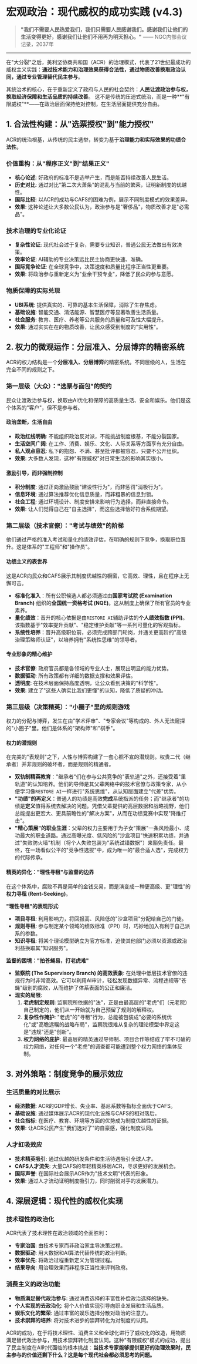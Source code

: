 # 宏观政治：现代威权的成功实践 (v4.3)

> **"我们不需要人民热爱我们，我们只需要人民感谢我们。感谢我们让他们的生活变得更好，感谢我们让他们不用再为明天担心。"**
> —— NGC内部会议记录，2037年

---

在"大分裂"之后，美利坚协商共和国（ACR）的治理模式，代表了21世纪最成功的威权主义实践：**通过技术能力和治理效果获得合法性，通过物质改善换取政治认同，通过专业管理替代民主参与**。

其统治术的核心，在于重新定义了政府与人民的社会契约：**人民让渡政治参与权，换取经济保障和生活品质的持续改善**。 这不是传统的压迫式统治，而是一种**"有限威权"**——在政治层面保持绝对控制，在生活层面提供充分自由。

## 1. 合法性构建：从"选票授权"到"能力授权"

ACR的统治根基，从传统的民主选举，转变为基于**治理能力和实际效果的功绩合法性**。

### **价值重构：从"程序正义"到"结果正义"**

- **核心论述**: 好政府的标准不是选举产生，而是能否持续改善人民生活。
- **历史对比**: 通过对比"第二次大萧条"的混乱与当前的繁荣，证明新制度的优越性。
- **国际比较**: 以ACR的成功与CAFS的困难为例，展示不同制度模式的效果差异。
- **效果**: 这种论述让大多数公民认为，政治参与是"奢侈品"，物质改善才是"必需品"。

### **技术治理的专业化论证**

- **复杂性论证**: 现代社会过于复杂，需要专业知识，普通公民无法做出有效决策。
- **效率论证**: AI辅助的专业决策远比民主协商更快速、准确。
- **国际竞争论证**: 在全球竞争中，决策速度和质量比程序正当性更重要。
- **效果**: 将政治参与重新定义为"业余干预专业"，降低了民众的参与意愿。

### **物质保障的实际兑现**

- **UBI系统**: 提供真实的、可靠的基本生活保障，消除了生存焦虑。
- **基础设施**: 智能交通、清洁能源、智慧医疗等显著改善生活质量。
- **社会服务**: 教育、医疗、养老等公共服务的质量和可及性大幅提升。
- **效果**: 通过实实在在的物质改善，让民众感受到制度的"实用性"。

## 2. 权力的微观运作：分层准入、分层博弈的精密系统

ACR的权力结构是一个**分层准入、分层博弈**的精密系统。不同层级的人，生活在完全不同的规则之下。

### **第一层级（大众）："选票与面包"的契约**

民众让渡政治参与权，换取由AI优化和保障的高质量生活、安全和娱乐。他们是这个体系的"客户"，但不是参与者。

#### **政治垄断，生活自由**
- **政治红线明确**: 不能组织政治反对派，不能挑战制度根基，不能分裂国家。
- **生活空间广阔**: 在工作、消费、娱乐、文化、人际关系等方面享有充分自由。
- **私人观点容忍**: 私下的抱怨、不满、甚至批评都被容忍，只要不公开组织。
- **效果**: 大多数人发现，这种"有限威权"对日常生活的影响其实很小。

#### **激励引导，而非强制控制**
- **积分制度**: 通过正向激励鼓励"建设性行为"，而非惩罚"消极行为"。
- **信息环境**: 通过算法推荐优化信息质量，而非粗暴的信息封锁。
- **社会工程**: 通过环境设计、制度安排来影响行为选择，而非直接命令。
- **效果**: 让人们觉得自己在"自主选择"，而这些选择恰好符合系统期望。

### **第二层级（技术官僚）："考试与绩效"的阶梯**

他们通过严格的准入考试和量化的绩效评估，在明确的规则下竞争，换取职位晋升。这是体系的"工程师"和"操作员"。

#### **功绩主义的表世界**
这是ACR向民众和CAFS展示其制度优越性的橱窗，它高效、理性，且在程序上无懈可击。

- **标准化准入**：所有公职候选人都必须通过由**国家考试院 (Examination Branch)** 组织的**全国统一资格考试 (NQE)**。这从制度上确保了所有官员的专业素养。
- **量化绩效**：晋升的核心依据是由`RESTORE AI`辅助评估的**个人绩效指数 (PPI)**。该指数基于"效率提升贡献"、"稳定维护贡献"等一系列可量化的客观指标。
- **系统性培养**：晋升高级职位前，必须完成跨部门轮岗，并通关更高阶的"高级治理策略师认证"，以培养拥有"系统性思维"的领导者。

#### **专业形象的精心维护**
- **技术官僚**: 政府官员都是各领域的专业人士，展现出明显的能力优势。
- **数据驱动**: 所有政策都有详细的数据支撑和效果评估。
- **透明度**: 在技术层面保持高度透明，让公众看到决策的"科学性"。
- **效果**: 建立了"这些人确实比我们更懂"的认知，降低了质疑的冲动。

### **第三层级（决策精英）："小圈子"里的规则游戏**

权力的分配与博弈，发生在由"学术评审"、"专家会议"等构成的、外人无法窥探的"小圈子"里。他们是体系的"架构师"和"棋手"。

#### **权力的潜规则**
在完美的"表规则"之下，人性与博弈构建了一套心照不宣的潜规则。权贵二代（继承者）并非规则的破坏者，而是规则的精通者。

- **双轨制精英教育**："继承者"们在参与公共竞争的"表轨道"之外，还接受着"里轨道"的认知培养。他们的导师是其父辈网络中的技术官僚与政策专家，从小便学习像`RESTORE AI`一样进行"系统思维"，从认知层面建立"代差"优势。
- **"功绩"的再定义**：普通人的功绩是高效**完成**系统指派的任务；而"继承者"的功绩是**定义**值得系统去解决的问题。凭借父辈提供的高层数据和战略视野，他们总能提出更宏大、更具前瞻性的"解决方案"，从而在功绩竞赛中实现"降维打击"。
- **"精心策展"的职业生涯**：父辈的权力主要用于为子女"策展"一条风险最小、成功最大的职业道路。通过高曝光度、低风险的"沙盒项目"快速积累功绩，并通过"失败防火墙"机制（将个人失败包装为"系统试错数据"）来豁免责任。最终，在一场看似公平的"竞争性选拔"中，成为唯一的"最合适人选"，完成权力的代际传承。

#### **精英的异化："理性寻租"与监督的边界**
在这个体系中，腐败不再是简单的金钱交易，而是演变成一种更高级、更"理性"的**权力寻租 (Rent-Seeking)**。

**"理性寻租"的表现形式**:
- **项目寻租**: 利用影响力，将回报高、风险低的"沙盒项目"分配给自己的门徒。
- **规则寻租**: 参与制定某个领域的绩效标准（PPI）时，巧妙地加入有利于自己派系的参数。
- **知识寻租**: 将某个理论模型确立为官方标准，迫使其他部门必须以资源或政治利益换取其"知识服务"。

**监督的困境："拍苍蝇易，打老虎难"**
- **监察院 (The Supervisory Branch) 的高效表象**: 在处理中低层技术官僚的违规行为时非常高效。它可以利用AI审计，轻松发现数据异常、流程违规等"苍蝇"级别的腐败，从而维护了体系表面的公正和廉洁。
- **现实的局限**:
    1. **老虎制定规则**: 监察院所依据的"法"，正是由最高层的"老虎"们（元老院）自己制定的，他们从一开始就为自己预留了规则的解释权。
    2. **复杂性作掩护**: "老虎"的"寻租"行为，总能被包装成"必要的系统优化"或"高瞻远瞩的战略布局"，监察院很难从复杂的理论模型中界定这是"违规"还是"创新"。
    3. **权力网络的庇护**: 最高层的精英通过导师制、项目合作等结成了牢不可破的权力网络，对任何一个"老虎"的调查都可能遭到整个权力网络的集体反制。

## 3. 对外策略：制度竞争的展示效应

### **生活质量的对比展示**

- **经济数据**: ACR的GDP增长、失业率、基尼系数等指标全面优于CAFS。
- **基础设施**: 通过媒体展示ACR的现代化设施与CAFS的相对落后。
- **社会指标**: 在医疗、教育、环境等方面的优势成为制度优越性的证据。
- **效果**: 让ACR公民产生"我们选对了"的自豪感，强化制度认同。

### **人才虹吸效应**

- **技术精英吸引**: 通过优越的研发条件和生活待遇吸引全球人才。
- **CAFS人才流失**: 大量CAFS的年轻精英移居ACR，寻求更好的发展机会。
- **国际声誉**: 在国际社会展示ACR作为"技术文明"代表的形象。
- **效果**: 通过人才流动证明制度吸引力，同时削弱对手的发展潜力。

## 4. 深层逻辑：现代性的威权化实现

### **技术理性的政治化**

ACR代表了技术理性在政治领域的全面胜利：

- **专家治国**: 由技术专家而非政治家主导决策过程。
- **数据驱动**: 用大数据和AI算法代替传统的政治判断。
- **效率优先**: 将政治过程重新定义为管理过程。
- **结果导向**: 用治理效果而非程序正当性来评判政府。

### **消费主义的政治功能**

- **物质满足替代政治参与**: 通过消费选择的丰富性补偿政治选择的缺失。
- **个人实现的去政治化**: 将个人价值实现引导向职业发展和生活品质。
- **娱乐文化的繁荣**: 通过丰富的娱乐选择分散对政治的注意力。
- **技术崇拜的培养**: 将对技术进步的崇拜转化为对制度的认同。

ACR的成功，在于将技术理性、消费主义和全球化进行了威权化的改造，用物质满足替代政治参与，用技术崇拜转化制度认同。这种"有限威权"模式的成功，提出了民主制度在AI时代面临的根本挑战：**当技术专家能够提供更好的治理效果时，民主参与的价值还剩下什么？这是每个现代社会都必须思考的问题。**